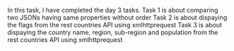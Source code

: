 In this task, I have completed the day 3 tasks.
Task 1 is about comparing two JSONs having same properties without order
Task 2 is about dispaying the flags from the rest countries API using xmlhttprequest
Task 3 is about dispaying the country name, region, sub-region and population from the rest countries API using xmlhttprequest